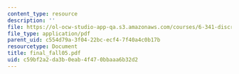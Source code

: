 ```yaml
---
content_type: resource
description: ''
file: https://ol-ocw-studio-app-qa.s3.amazonaws.com/courses/6-341-discrete-time-signal-processing-fall-2005/c59bf2a2da3b0eab4f470bbaaa6b32d2_final_fall05.pdf
file_type: application/pdf
parent_uid: c554d79a-3f04-22bc-ecf4-7f40a4c0b17b
resourcetype: Document
title: final_fall05.pdf
uid: c59bf2a2-da3b-0eab-4f47-0bbaaa6b32d2
---
```

